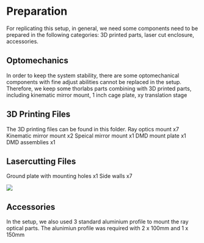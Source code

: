 # Preparation

For replicating this setup, in general, we need some components need to be prepared in the following categories: 3D printed parts, laser cut enclosure, accessories.


## Optomechanics

In order to keep the system stability, there are some optomechanical components with fine adjust abilities cannot be replaced in the setup. Therefore, we keep some thorlabs parts combining with 3D printed parts, including kinematic mirror mount, 1 inch cage plate, xy translation stage

## 3D Printing Files

The 3D printing files can be found in this folder.
Ray optics mount x7
Kinematic mirror mount x2
Speical mirror mount x1
DMD mount plate x1
DMD assemblies x1



## Lasercutting Files

Ground plate with mounting holes x1
Side walls x7


![](IMAGES/Assembly/VID_20231114_145947.gif)


## Accessories

In the setup, we also used 3 standard aluminium profile to mount the ray optical parts. The alunimiun profile was required with 2 x 100mm and 1 x 150mm


